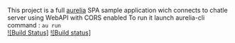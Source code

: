 This project is a full [aurelia](http://aurelia.io) SPA sample application wich connects to chatle server using WebAPI with CORS enabled
To run it launch aurelia-cli command : `au run`  
[![Build Status]](https://travis-ci.org/aguacongas/chatle.aurelia.svg?branch=develop)
[![Build status]](https://ci.appveyor.com/api/projects/status/github/aguacongas/chatle.aurelia)